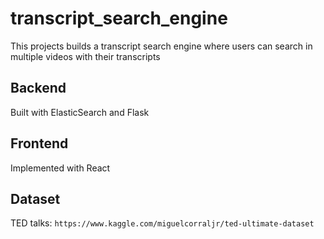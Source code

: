 # transcript_search_engine

This projects builds a transcript search engine where users can search in multiple videos with their transcripts

## Backend
Built with ElasticSearch and Flask

## Frontend
Implemented with React

## Dataset
TED talks: `https://www.kaggle.com/miguelcorraljr/ted-ultimate-dataset`
